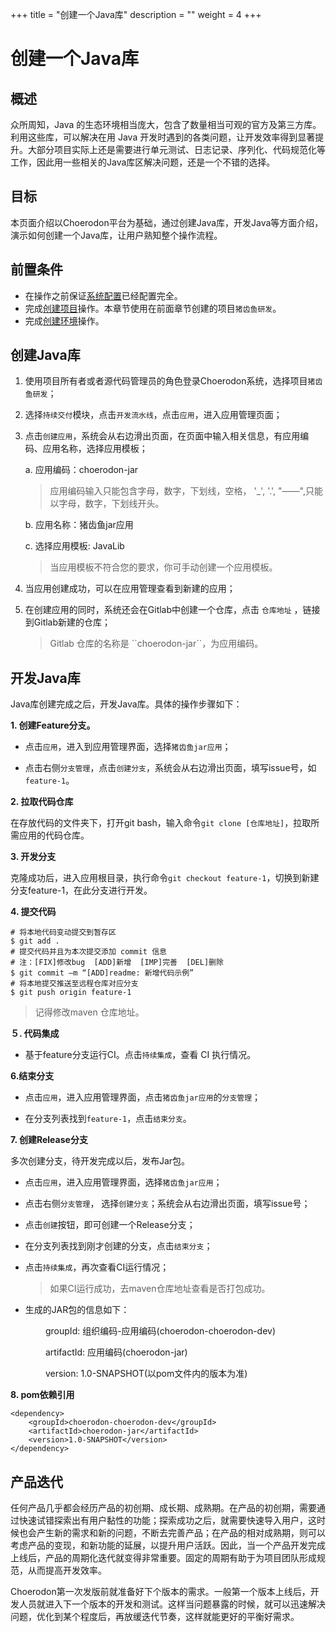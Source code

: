 ﻿+++
title = "创建一个Java库"
description = ""
weight = 4
+++

# 创建一个Java库
## 概述
众所周知，Java 的生态环境相当庞大，包含了数量相当可观的官方及第三方库。利用这些库，可以解决在用 Java 开发时遇到的各类问题，让开发效率得到显著提升。大部分项目实际上还是需要进行单元测试、日志记录、序列化、代码规范化等工作，因此用一些相关的Java库区解决问题，还是一个不错的选择。

## 目标

本页面介绍以Choerodon平台为基础，通过创建Java库，开发Java等方面介绍，演示如何创建一个Java库，让用户熟知整个操作流程。


## 前置条件

- 在操作之前保证[系统配置](../../user-guide/system-configuration)已经配置完全。
- 完成[创建项目](../project)操作。本章节使用在前面章节创建的项目`猪齿鱼研发`。
-  <font>完成[创建环境](../project)操作。

<h2 id="1">创建Java库</h2>

1. 使用项目所有者或者源代码管理员的角色登录Choerodon系统，选择项目``猪齿鱼研发``；
2. 选择`持续交付`模块，点击`开发流水线`，点击`应用`，进入应用管理页面；
3. 点击``创建应用``，系统会从右边滑出页面，在页面中输入相关信息，有应用编码、应用名称，选择应用模板；

    a. 应用编码：choerodon-jar
	 <blockquote class="warning">
    应用编码输入只能包含字母，数字，下划线，空格， '_', '.', "——",只能以字母，数字，下划线开头。
    </blockquote>

    b. 应用名称：猪齿鱼jar应用

    c. 选择应用模板: JavaLib  
	
	 <blockquote class="note">
     当应用模板不符合您的要求，你可手动创建一个应用模板。
    </blockquote>


5. 当应用创建成功，可以在应用管理查看到新建的应用；

6. 在创建应用的同时，系统还会在Gitlab中创建一个仓库，点击 ``仓库地址`` ，链接到Gitlab新建的仓库；
    
    <blockquote class="note">
        Gitlab 仓库的名称是 ``choerodon-jar``，为应用编码。
    </blockquote>

<h2 id="2">开发Java库</h2>

Java库创建完成之后，开发Java库。具体的操作步骤如下：

 **1. 创建Feature分支。**

 - 点击`应用`，进入到应用管理界面，选择`猪齿鱼jar应用`；
 
 - 点击右侧`分支管理`，点击`创建分支`，系统会从右边滑出页面，填写issue号，如`feature-1`。 

**2. 拉取代码仓库**
 
 在存放代码的文件夹下，打开git bash，输入命令`git clone [仓库地址]`，拉取所需应用的代码仓库。
 
 **3. 开发分支**
 
 克隆成功后，进入应用根目录，执行命令`git checkout feature-1`，切换到新建分支feature-1，在此分支进行开发。
 
 **4. 提交代码**
  
	# 将本地代码变动提交到暂存区
	$ git add .
	# 提交代码并且为本次提交添加 commit 信息
	# 注：[FIX]修改bug  [ADD]新增  [IMP]完善  [DEL]删除
	$ git commit –m “[ADD]readme: 新增代码示例”
	# 将本地提交推送至远程仓库对应分支
	$ git push origin feature-1

<blockquote class="note">
		记得修改maven 仓库地址。
</blockquote>

**５. 代码集成**

 - 基于feature分支运行CI。点击`持续集成`，查看 CI 执行情况。
 
 **6.结束分支**
 
 - 点击`应用`，进入应用管理界面，点击`猪齿鱼jar应用`的`分支管理`；
 
 - 在分支列表找到`feature-1`，点击`结束分支`。
 
 **7. 创建Release分支**
 
多次创建分支，待开发完成以后，发布Jar包。

 - 点击`应用`，进入应用管理界面，选择`猪齿鱼jar应用`；
 
 - 点击右侧`分支管理`， 选择`创建分支`；系统会从右边滑出页面，填写issue号；
 
 - 点击`创建`按钮，即可创建一个Release分支；

 - 在分支列表找到刚才创建的分支，点击`结束分支`；

 - 点击`持续集成`，再次查看CI运行情况；
    
	  <blockquote class="note">
			如果CI运行成功，去maven仓库地址查看是否打包成功。
		</blockquote>

 - 生成的JAR包的信息如下：
 
　　　　groupId: 组织编码-应用编码(choerodon-choerodon-dev)

　　　　artifactId: 应用编码(choerodon-jar)
 
　　　　version: 1.0-SNAPSHOT(以pom文件内的版本为准)
 
  **8. pom依赖引用**

	<dependency>
		<groupId>choerodon-choerodon-dev</groupId>
		<artifactId>choerodon-jar</artifactId>
		<version>1.0-SNAPSHOT</version>
	</dependency>
  
<h2 id="5">产品迭代</h2>

任何产品几乎都会经历产品的初创期、成长期、成熟期。在产品的初创期，需要通过快速试错探索出有用户黏性的功能；探索成功之后，就需要快速导入用户，这时候也会产生新的需求和新的问题，不断去完善产品；在产品的相对成熟期，则可以考虑产品的变现，和新功能的延展，以提升用户活跃。因此，当一个产品开发完成上线后，产品的周期化迭代就变得非常重要。固定的周期有助于为项目团队形成规范，从而提高开发效率。

Choerodon第一次发版前就准备好下个版本的需求。一般第一个版本上线后，开发人员就进入下一个版本的开发和测试。这样当问题暴露的时候，就可以迅速解决问题，优化到某个程度后，再放缓迭代节奏，这样就能更好的平衡好需求。


